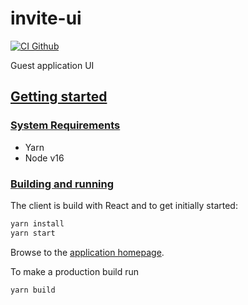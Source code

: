 # invite-ui

[![CI Github](https://github.com/SURFnet/invite-ui/actions/workflows/yarn.yml/badge.svg)](https://github.com/SURFnet/invite-ui/actions/workflows/yarn.yml)

Guest application UI

## [Getting started](#getting-started)

### [System Requirements](#system-requirements)

- Yarn
- Node v16

### [Building and running](#building-and-running)

The client is build with React and to get initially started:

```bash
yarn install
yarn start
```

Browse to the [application homepage](http://localhost:3000/).

To make a production build run

```bash
yarn build
```

